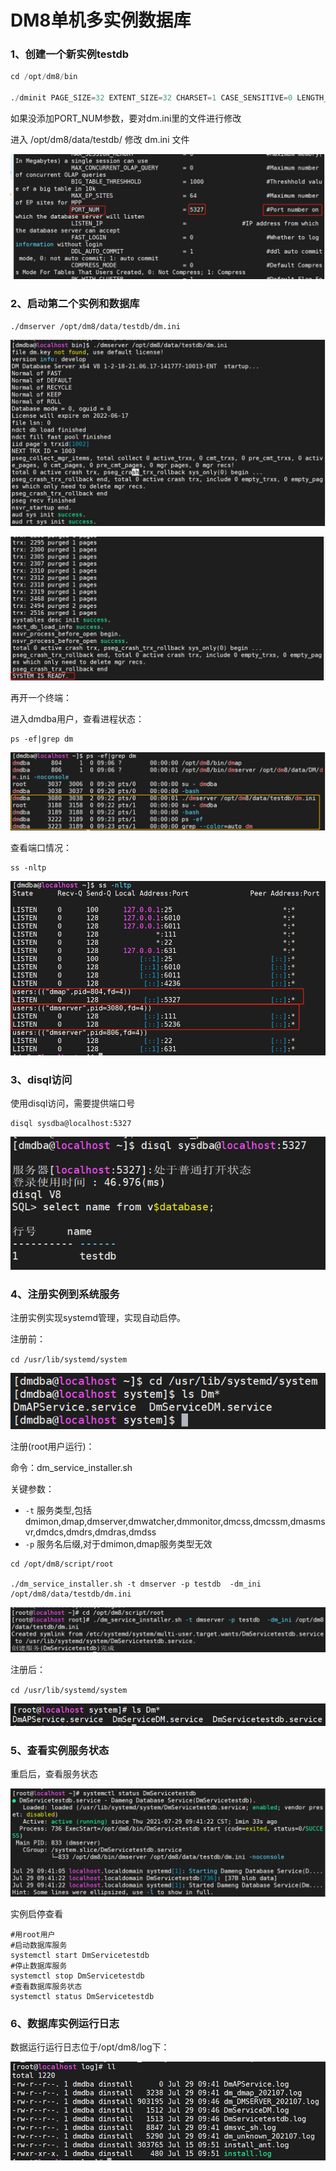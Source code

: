 # DM8单机多实例数据库

### 1、创建一个新实例testdb

```sql
cd /opt/dm8/bin

./dminit PAGE_SIZE=32 EXTENT_SIZE=32 CHARSET=1 CASE_SENSITIVE=0 LENGTH_IN_CHAR=0 BLANK_PAD_MODE=1 DB_NAME=testdb PATH=/opt/dm8/data PORT_NUM=5327
```

如果没添加PORT_NUM参数，要对dm.ini里的文件进行修改

进入 /opt/dm8/data/testdb/ 修改 dm.ini 文件

![image-20210728172809147](DM8单机多实例.assets/image-20210728172809147.png)



### 2、启动第二个实例和数据库

```
./dmserver /opt/dm8/data/testdb/dm.ini
```

![image-20210728172616827](DM8单机多实例.assets/image-20210728172616827.png)

![image-20210728172646700](DM8单机多实例.assets/image-20210728172646700.png)

再开一个终端：

进入dmdba用户，查看进程状态：

```shell
ps -ef|grep dm
```

![image-20210729092353209](DM8单机多实例.assets/image-20210729092353209.png)

查看端口情况：

```shell
ss -nltp
```

![image-20210729092527001](DM8单机多实例.assets/image-20210729092527001.png)



### 3、disql访问

使用disql访问，需要提供端口号

```shell
disql sysdba@localhost:5327
```

![image-20210729093111472](DM8单机多实例.assets/image-20210729093111472.png)



### 4、注册实例到系统服务

注册实例实现systemd管理，实现自动启停。

注册前：

`cd /usr/lib/systemd/system`

![image-20210729093647520](DM8单机多实例.assets/image-20210729093647520.png)

注册(root用户运行)：

命令：dm_service_installer.sh

关键参数：

- `-t`   服务类型,包括dmimon,dmap,dmserver,dmwatcher,dmmonitor,dmcss,dmcssm,dmasmsvr,dmdcs,dmdrs,dmdras,dmdss
- `-p`   服务名后缀,对于dmimon,dmap服务类型无效

```
cd /opt/dm8/script/root

./dm_service_installer.sh -t dmserver -p testdb  -dm_ini /opt/dm8/data/testdb/dm.ini
```

![image-20210729093839328](DM8单机多实例.assets/image-20210729093839328.png)

注册后：

`cd /usr/lib/systemd/system`

![image-20210729093940324](DM8单机多实例.assets/image-20210729093940324.png)



### 5、查看实例服务状态

重启后，查看服务状态

![image-20210729094356295](DM8单机多实例.assets/image-20210729094356295.png)

实例启停查看

```shell
#用root用户
#启动数据库服务
systemctl start DmServicetestdb
#停止数据库服务
systemctl stop DmServicetestdb
#查看数据库服务状态
systemctl status DmServicetestdb
```



### 6、数据库实例运行日志

数据运行运行日志位于/opt/dm8/log下：

![image-20210729095103255](DM8单机多实例.assets/image-20210729095103255.png)


